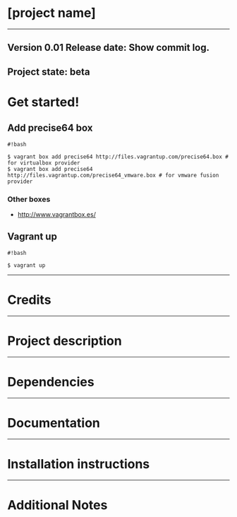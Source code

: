 # [project name] 
----
Version 0.01
Release date: Show commit log.
----
Project state:
beta
----
# Get started!

## Add precise64 box 

```
#!bash

$ vagrant box add precise64 http://files.vagrantup.com/precise64.box # for virtualbox provider
$ vagrant box add precise64 http://files.vagrantup.com/precise64_vmware.box # for vmware fusion provider

```

### Other boxes

- http://www.vagrantbox.es/

## Vagrant up 

```
#!bash

$ vagrant up

```

----
# Credits

----
# Project description

----
# Dependencies

----
# Documentation

----
# Installation instructions

----
# Additional Notes




